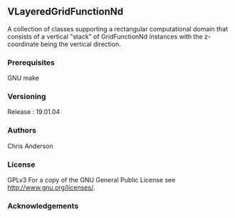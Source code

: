 ## VLayeredGridFunctionNd

A collection of classes supporting a rectangular computational domain that consists of a vertical "stack" of GridFunctionNd instances with the z-coordinate being the vertical direction.


### Prerequisites

GNU make

### Versioning

Release : 19.01.04

### Authors

Chris Anderson

### License

GPLv3  For a copy of the GNU General Public License see <http://www.gnu.org/licenses/>.

### Acknowledgements


















